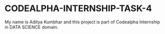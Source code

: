 # CODEALPHA-INTERNSHIP-TASK-4

My name is Aditya Kumbhar and this project is part of Codealpha Internship in DATA SCIENCE domain.
